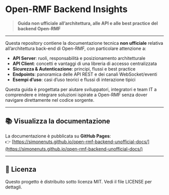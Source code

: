 # Open-RMF Backend Insights

> **Guida non ufficiale all’architettura, alle API e alle best practice del backend Open-RMF**

---

Questa repository contiene la documentazione tecnica **non ufficiale** relativa all’architettura back-end di Open-RMF, con particolare attenzione a:

- **API Server**: ruoli, responsabilità e posizionamento architetturale
- **API Client**: concetti e vantaggi di una libreria di accesso centralizzata
- **Sicurezza & Autenticazione**: principi, flussi e best practice
- **Endpoints**: panoramica delle API REST e dei canali WebSocket/eventi
- **Esempi d’uso**: casi d’uso teorici e flussi di interazione tipici

Questa guida è progettata per aiutare sviluppatori, integratori e team IT a comprendere e integrare soluzioni ispirate a Open-RMF senza dover navigare direttamente nel codice sorgente.

---

## 📚 Visualizza la documentazione

La documentazione è pubblicata su **GitHub Pages**:  
👉 [https://simonenuts.github.io/open-rmf-backend-unofficial-docs/](https://simonenuts.github.io/open-rmf-backend-unofficial-docs/)

---

## 📄 Licenza
Questo progetto è distribuito sotto licenza MIT.
Vedi il file LICENSE per dettagli.